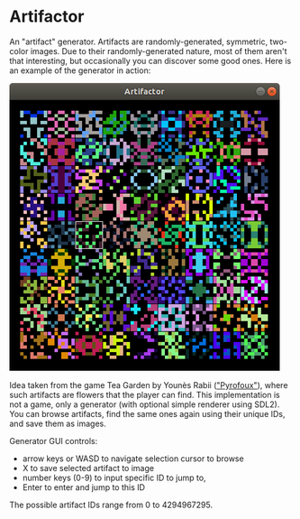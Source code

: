 # Artifactor

An "artifact" generator. Artifacts are randomly-generated, symmetric, two-color images. Due to their randomly-generated nature, most of them aren't that interesting, but occasionally you can discover some good ones. Here is an example of the generator in action:

<img src="screenshot.png"> 

Idea taken from the game Tea Garden by Younès Rabii (<a href="https://github.com/Pyrofoux">"Pyrofoux"</a>), where such artifacts are flowers that the player can find. This implementation is not a game, only a generator (with optional simple renderer using SDL2). You can browse artifacts, find the same ones again using their unique IDs, and save them as images.

Generator GUI controls:

* arrow keys or WASD to navigate selection cursor to browse
* X to save selected artifact to image
* number keys (0-9) to input specific ID to jump to,
* Enter to enter and jump to this ID

The possible artifact IDs range from 0 to 4294967295.
